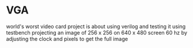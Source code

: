 # VGA
world's worst video card
project is about using verilog and testing it using testbench projecting an image of 256 x 256 on 640 x 480 screen 60 hz by adjusting the clock and pixels to get the full image
